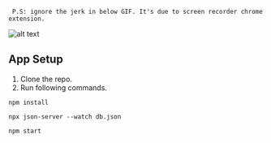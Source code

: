 ` P.S: ignore the jerk in below GIF. It's due to screen recorder chrome extension.`

![alt text](https://github.com/hamzawaleed0102/react-news-app/raw/master/news-app-demo.gif)

## App Setup
1. Clone the repo.
2. Run following commands.

`npm install`

`npx json-server --watch db.json`

`npm start`
